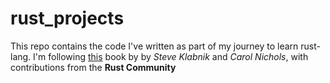 # rust_projects

This repo contains the code I've written as part of my journey to learn rust-lang.
I'm following [this](https://doc.rust-lang.org/stable/book/) book by by *Steve Klabnik* and *Carol Nichols*, with contributions from the **Rust Community**